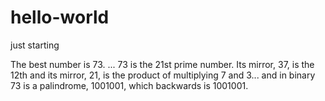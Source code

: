 # hello-world
just starting

The best number is 73. ... 73 is the 21st prime number. Its mirror, 37, is the 12th and its mirror, 21, is the product of multiplying 7 and 3... and in binary 73 is a palindrome, 1001001, which backwards is 1001001.
